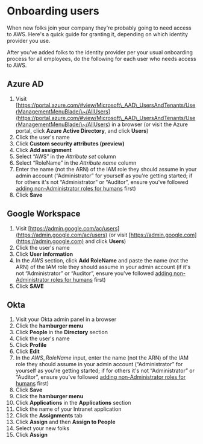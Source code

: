 # Onboarding users

When new folks join your company they're probably going to need access to AWS. Here's a quick guide for granting it, depending on which identity provider you use.

After you've added folks to the identity provider per your usual onboarding process for all employees, do the following for each user who needs access to AWS.

## Azure AD

1. Visit [https://portal.azure.com/#view/Microsoft\_AAD\_UsersAndTenants/UserManagementMenuBlade/\~/AllUsers](https://portal.azure.com/#view/Microsoft\_AAD\_UsersAndTenants/UserManagementMenuBlade/\~/AllUsers) in a browser (or visit the Azure portal, click **Azure Active Directory**, and click **Users**)
2. Click the user's name
3. Click **Custom security attributes (preview)**
4. Click **Add assignment**
5. Select “AWS” in the _Attribute set_ column
6. Select “RoleName” in the _Attribute name_ column
7. Enter the name (not the ARN) of the IAM role they should assume in your admin account (“Administrator” for yourself as you're getting started; if for others it's not “Administrator” or “Auditor”, ensure you've followed [adding non-Administrator roles for humans](../../mgmt/custom-iam-roles) first)
8. Click **Save**

## Google Workspace

1. Visit [https://admin.google.com/ac/users](https://admin.google.com/ac/users) (or visit [https://admin.google.com](https://admin.google.com) and click **Users**)
2. Click the user's name
3. Click **User information**
4. In the _AWS_ section, click **Add RoleName** and paste the name (not the ARN) of the IAM role they should assume in your admin account (if it's not “Administrator” or “Auditor”, ensure you've followed [adding non-Administrator roles for humans](custom-iam-roles.md) first)
5. Click **SAVE**

## Okta

1. Visit your Okta admin panel in a browser
2. Click the **hamburger menu**
3. Click **People** in the **Directory** section
4. Click the user's name
5. Click **Profile**
6. Click **Edit**
7. In the _AWS\_RoleName_ input, enter the name (not the ARN) of the IAM role they should assume in your admin account (“Administrator” for yourself as you're getting started; if for others it's not “Administrator” or “Auditor”, ensure you've followed [adding non-Administrator roles for humans](https://github.com/src-bin/substrate-manual/blob/main/adding-non-administrator-roles-for-humans/README.md) first)
8. Click **Save**
9. Click the **hamburger menu**
10. Click **Applications** in the **Applications** section
11. Click the name of your Intranet application
12. Click the **Assignments** tab
13. Click **Assign** and then **Assign to People**
14. Select your new folks
15. Click **Assign**
